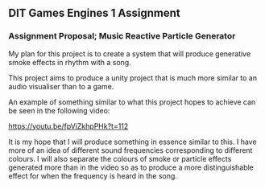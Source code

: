 ## DIT Games Engines 1 Assignment

### Assignment Proposal; Music Reactive Particle Generator

My plan for this project is to create a system that will produce generative smoke effects in rhythm with a song.

This project aims to produce a unity project that is much more similar to an audio visualiser than to a game.

An example of something similar to what this project hopes to achieve can be seen in the following video:

https://youtu.be/fpViZkhpPHk?t=112

It is my hope that I will produce something in essence similar to this. I have more of an idea of different sound frequencies corresponding to different colours. I will also separate the colours of smoke or particle effects generated more than in the video so as to produce a more distinguishable effect for when the frequency is heard in the song.
